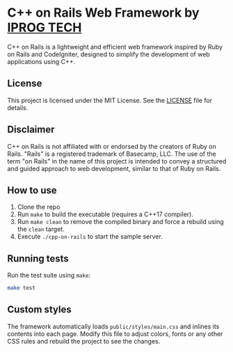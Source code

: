 # C++ on Rails Web Framework by [IPROG TECH](https://iprog.tech)

C++ on Rails is a lightweight and efficient web framework inspired by Ruby on Rails and CodeIgniter, designed to simplify the development of web applications using C++.

## License

This project is licensed under the MIT License. See the [LICENSE](LICENSE) file for details.

## Disclaimer

C++ on Rails is not affiliated with or endorsed by the creators of Ruby on Rails. "Rails" is a registered trademark of Basecamp, LLC. The use of the term "on Rails" in the name of this project is intended to convey a structured and guided approach to web development, similar to that of Ruby on Rails.

## How to use
1. Clone the repo
2. Run `make` to build the executable (requires a C++17 compiler).
3. Run `make clean` to remove the compiled binary and force a rebuild using the `clean` target.
4. Execute `./cpp-on-rails` to start the sample server.

## Running tests

Run the test suite using `make`:

```bash
make test
```

## Custom styles

The framework automatically loads `public/styles/main.css` and inlines its
contents into each page. Modify this file to adjust colors, fonts or any other
CSS rules and rebuild the project to see the changes.


